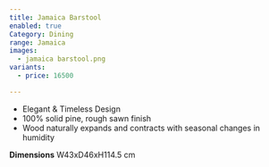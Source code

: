 ```yaml
---
title: Jamaica Barstool
enabled: true
Category: Dining
range: Jamaica
images:
  - jamaica barstool.png
variants:
  - price: 16500

---
```

* Elegant & Timeless Design
* 100% solid pine, rough sawn finish
* Wood naturally expands and contracts with seasonal changes in humidity

**Dimensions**
W43xD46xH114.5 cm